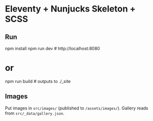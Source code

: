 # Eleventy + Nunjucks Skeleton + SCSS

## Run
npm install
npm run dev   # http://localhost:8080
# or
npm run build # outputs to ./_site

## Images
Put images in `src/images/` (published to `/assets/images/`).
Gallery reads from `src/_data/gallery.json`.

